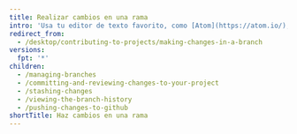 ```yaml
---
title: Realizar cambios en una rama
intro: 'Usa tu editor de texto favorito, como [Atom](https://atom.io/), para realizar cambios en el proyecto y, a continuación, utiliza {% data variables.product.prodname_desktop %} para visualizar confirmaciones útiles.'
redirect_from:
  - /desktop/contributing-to-projects/making-changes-in-a-branch
versions:
  fpt: '*'
children:
  - /managing-branches
  - /committing-and-reviewing-changes-to-your-project
  - /stashing-changes
  - /viewing-the-branch-history
  - /pushing-changes-to-github
shortTitle: Haz cambios en una rama
---
```


